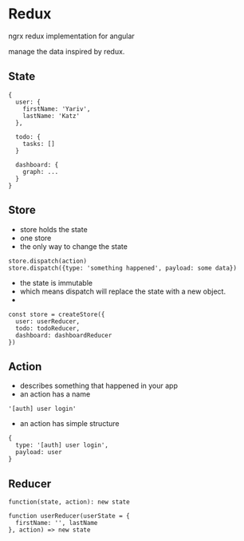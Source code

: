 # Redux

ngrx redux implementation for angular

manage the data inspired by redux.

## State

```
{
  user: {
    firstName: 'Yariv',
    lastName: 'Katz'  
  },
  
  todo: {
    tasks: []
  }
  
  dashboard: {
    graph: ...
  }
}
```

## Store

- store holds the state
- one store
- the only way to change the state
```
store.dispatch(action)
store.dispatch({type: 'something happened', payload: some data})
```
- the state is immutable
- which means dispatch will replace the state with a new object.
- 
```
const store = createStore({
  user: userReducer,
  todo: todoReducer,
  dashboard: dashboardReducer
})
```

## Action

- describes something that happened in your app
- an action has a name

```
'[auth] user login'
```

- an action has simple structure

```
{
  type: '[auth] user login',
  payload: user
}
```

## Reducer

```
function(state, action): new state
```

```
function userReducer(userState = {
  firstName: '', lastName
}, action) => new state
```
